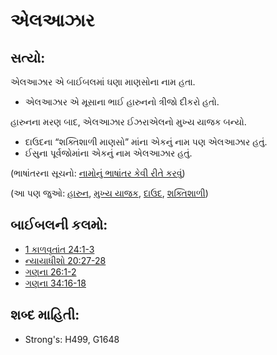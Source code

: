 # એલઆઝાર 

## સત્યો: 

એલઆઝાર એ બાઈબલમાં ઘણા માણસોના નામ હતા.

* એલઆઝાર એ મૂસાના ભાઈ હારુનનો ત્રીજો દીકરો હતો.

હારુનના મરણ બાદ, એલઆઝાર ઈઝરાએલનો મુખ્ય યાજક બન્યો.

* દાઉદના “શક્તિશાળી માણસો” માંના એકનું નામ પણ એલઆઝાર હતું.
* ઈસુના પૂર્વજોમાંના એકનું નામ એલઆઝાર હતું.

(ભાષાંતરના સૂચનો: [નામોનું ભાષાંતર કેવી રીતે કરવું](rc://gu/ta/man/translate/translate-names))

(આ પણ જુઓ: [હારુન](../names/aaron.md), [મુખ્ય યાજક](../kt/highpriest.md), [દાઉદ](../names/david.md), [શક્તિશાળી](../other/mighty.md))

## બાઈબલની કલમો: 

* [1 કાળવૃતાંત 24:1-3](rc://gu/tn/help/1ch/24/01)
* [ન્યાયાધીશો 20:27-28](rc://gu/tn/help/jdg/20/27)
* [ગણના 26:1-2](rc://gu/tn/help/num/26/01)
* [ગણના 34:16-18](rc://gu/tn/help/num/34/16)

## શબ્દ માહિતી: 

* Strong's: H499, G1648
